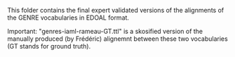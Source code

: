 This folder contains the final expert validated versions of the alignments of the GENRE vocabularies in EDOAL format.

Important: "genres-iaml-rameau-GT.ttl" is a skosified version of the manually produced (by Frédéric) alignemnt between these two vocabularies (GT stands for ground truth).
